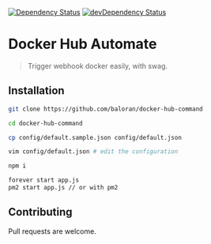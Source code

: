 [![Dependency Status](https://david-dm.org/baloran/docker-hub-command.svg?style=flat)](https://david-dm.org/baloran/docker-hub-command)
[![devDependency Status](https://david-dm.org/baloran/docker-hub-command/dev-status.svg?style=flat)](https://david-dm.org/baloran/docker-hub-command#info=devDependencies)

# Docker Hub Automate 

> Trigger webhook docker easily, with swag.

## Installation

```bash
git clone https://github.com/baloran/docker-hub-command

cd docker-hub-command

cp config/default.sample.json config/default.json

vim config/default.json # edit the configuration

npm i

forever start app.js
pm2 start app.js // or with pm2
```

## Contributing

Pull requests are welcome.